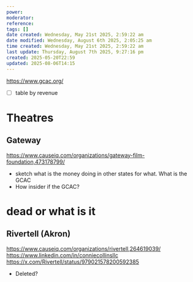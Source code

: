 ```yaml
---
power: 
moderator: 
reference: 
tags: []
date created: Wednesday, May 21st 2025, 2:59:22 am
date modified: Wednesday, August 6th 2025, 2:05:25 am
time created: Wednesday, May 21st 2025, 2:59:22 am
last update: Thursday, August 7th 2025, 9:27:16 pm
created: 2025-05-20T22:59
updated: 2025-08-06T14:15
---
```

https://www.gcac.org/
- [ ] table by revenue

# Theatres

## Gateway
https://www.causeiq.com/organizations/gateway-film-foundation,473178799/

- sketch what is the money doing in other states for what.  What is the GCAC
- How insider if the GCAC?
# dead or what is it
## Rivertell (Akron)
https://www.causeiq.com/organizations/rivertell,264619039/
https://www.linkedin.com/in/conniecollinsllc
https://x.com/Rivertell/status/979021578200592385
- Deleted?

## 